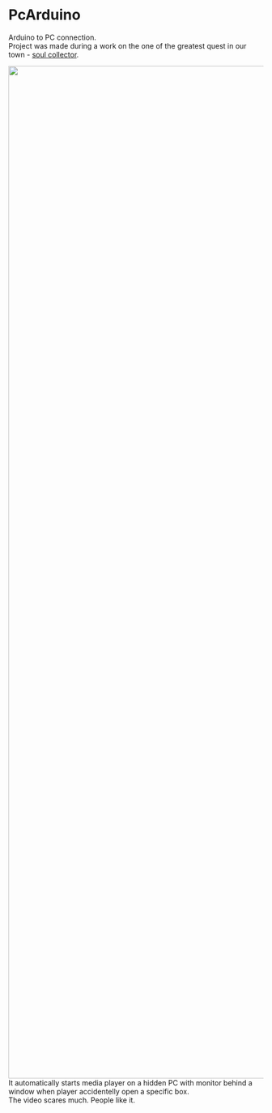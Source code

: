 # PcArduino
Arduino to PC connection.<br/>
Project was made during a work on the one of the greatest quest in our town - [soul collector](https://sarquest.ru/souls).

<img src="https://user-images.githubusercontent.com/14311484/40736571-0dadbb6c-6447-11e8-9984-f1ce374851a6.jpg" width="2000"/>
It automatically starts media player on a hidden PC with monitor behind a window when player accidentelly open a specific box.
<br/>The video scares much. People like it.
